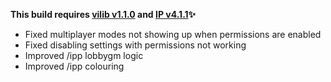 **This build requires [vilib v1.1.0](https://github.com/Efnilite/vilib/releases/latest) and [IP v4.1.1](https://github.com/Efnilite/Walk-in-the-Park/releases/tag/v4.1.1)✨**

- Fixed multiplayer modes not showing up when permissions are enabled
- Fixed disabling settings with permissions not working
- Improved /ipp lobbygm logic
- Improved /ipp colouring